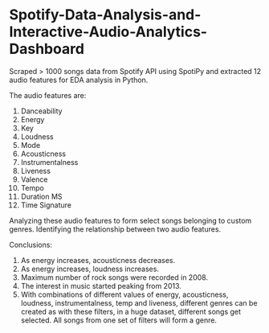 # Spotify-Data-Analysis-and-Interactive-Audio-Analytics-Dashboard
Scraped > 1000 songs data from Spotify API using SpotiPy and extracted 12 audio features for EDA analysis in Python.

The audio features are:
1. Danceability
2. Energy
3. Key
4. Loudness
5. Mode
6. Acousticness
7. Instrumentalness
8. Liveness
9. Valence
10. Tempo
11. Duration MS
12. Time Signature
       
Analyzing these audio features to form select songs belonging to custom genres. Identifying the relationship between two audio features. 

Conclusions:
1. As energy increases, acousticness decreases. 
2. As energy increases, loudness increases.
3. Maximum number of rock songs were recorded in 2008. 
4. The interest in music started peaking from 2013. 
5. With combinations of different values of energy, acousticness, loudness, instrumentalness, temp and liveness, different genres can be created as with these filters, in a huge dataset, different songs get selected. All songs from one set of filters will form a genre. 
